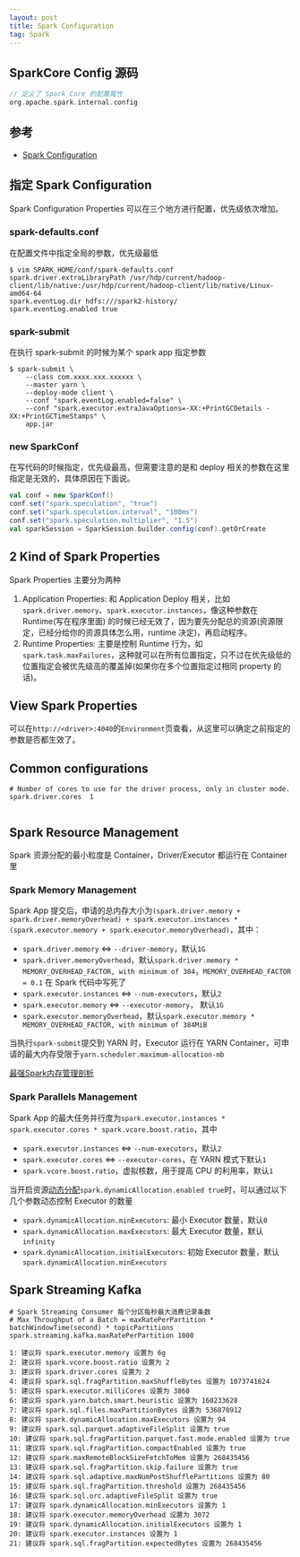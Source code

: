 ```yaml
---
layout: post
title: Spark Configuration
tag: Spark
---
```


## SparkCore Config 源码
```scala
// 定义了 Spark Core 的配置属性
org.apache.spark.internal.config
```

## 参考
* [Spark Configuration](https://spark.apache.org/docs/latest/configuration.html)

## 指定 Spark Configuration
Spark Configuration Properties 可以在三个地方进行配置，优先级依次增加。

### spark-defaults.conf
在配置文件中指定全局的参数，优先级最低

```shell
$ vim SPARK_HOME/conf/spark-defaults.conf
spark.driver.extraLibraryPath /usr/hdp/current/hadoop-client/lib/native:/usr/hdp/current/hadoop-client/lib/native/Linux-amd64-64
spark.eventLog.dir hdfs:///spark2-history/
spark.eventLog.enabled true
```

### spark-submit
在执行 spark-submit 的时候为某个 spark app 指定参数

```shell
$ spark-submit \
    --class com.xxxx.xxx.xxxxxx \
    --master yarn \
    --deploy-mode client \
    --conf "spark.eventLog.enabled=false" \
    --conf "spark.executor.extraJavaOptions=-XX:+PrintGCDetails -XX:+PrintGCTimeStamps" \
    app.jar
```

### new SparkConf
在写代码的时候指定，优先级最高，但需要注意的是和 deploy 相关的参数在这里指定是无效的，具体原因在下面说。

```scala
val conf = new SparkConf()
conf.set("spark.speculation", "true")
conf.set("spark.speculation.interval", "100ms")
conf.set("spark.speculation.multiplier", "1.5")
val sparkSession = SparkSession.builder.config(conf).getOrCreate
```

## 2 Kind of Spark Properties
Spark Properties 主要分为两种
1. Application Properties: 和 Application Deploy 相关，比如`spark.driver.memory`、`spark.executor.instances`，像这种参数在 Runtime(写在程序里面) 的时候已经无效了，因为要先分配总的资源(资源限定，已经分给你的资源具体怎么用，runtime 决定)，再启动程序。
2. Runtime Properties: 主要是控制 Runtime 行为，如`spark.task.maxFailures`，这种就可以在所有位置指定，只不过在优先级低的位置指定会被优先级高的覆盖掉(如果你在多个位置指定过相同 property 的话)。

## View Spark Properties
可以在`http://<driver>:4040`的`Environment`页查看，从这里可以确定之前指定的参数是否都生效了。

## Common configurations
```shell
# Number of cores to use for the driver process, only in cluster mode.
spark.driver.cores	1	
	
```

## Spark Resource Management
Spark 资源分配的最小粒度是 Container，Driver/Executor 都运行在 Container 里

### Spark Memory Management
Spark App 提交后，申请的总内存大小为`(spark.driver.memory + spark.driver.memoryOverhead) + spark.executor.instances * (spark.executor.memory + spark.executor.memoryOverhead)`，其中：
* `spark.driver.memory` <=> `--driver-memory`，默认`1G`
* `spark.driver.memoryOverhead`，默认`spark.driver.memory * MEMORY_OVERHEAD_FACTOR, with minimum of 384`，`MEMORY_OVERHEAD_FACTOR = 0.1` 在 Spark 代码中写死了
* `spark.executor.instances` <=> `--num-executors`，默认`2`
* `spark.executor.memory` <=> `--executor-memory`， 默认`1G`
* `spark.executor.memoryOverhead`，默认`spark.executor.memory * MEMORY_OVERHEAD_FACTOR, with minimum of 384MiB`

当执行`spark-submit`提交到 YARN 时，Executor 运行在 YARN Container，可申请的最大内存受限于`yarn.scheduler.maximum-allocation-mb`

[最强Spark内存管理剖析](https://bbs.huaweicloud.com/blogs/325349)

### Spark Parallels Management
Spark App 的最大任务并行度为`spark.executor.instances * spark.executor.cores * spark.vcore.boost.ratio`，其中
* `spark.executor.instances` <=> `--num-executors`，默认`2`
* `spark.executor.cores` <=> `--executor-cores`，在 YARN 模式下默认`1`
* `spark.vcore.boost.ratio`，虚拟核数，用于提高 CPU 的利用率，默认`1`

当开启资源[动态分配](https://spark.apache.org/docs/latest/configuration.html#dynamic-allocation)`spark.dynamicAllocation.enabled true`时，可以通过以下几个参数动态控制 Executor 的数量
* `spark.dynamicAllocation.minExecutors`: 最小 Executor 数量，默认`0`
* `spark.dynamicAllocation.maxExecutors`: 最大 Executor 数量，默认`infinity` 
* `spark.dynamicAllocation.initialExecutors`: 初始 Executor 数量，默认`spark.dynamicAllocation.minExecutors`


## Spark Streaming Kafka
```shell
# Spark Streaming Consumer 每个分区每秒最大消费记录条数
# Max Throughput of a Batch = maxRatePerPartition * batchWindowTime(second) * topicPartitions
spark.streaming.kafka.maxRatePerPartition 1000
```

```agsl
1: 建议将 spark.executor.memory 设置为 6g
2: 建议将 spark.vcore.boost.ratio 设置为 2
3: 建议将 spark.driver.cores 设置为 2
4: 建议将 spark.sql.fragPartition.maxShuffleBytes 设置为 1073741824
5: 建议将 spark.executor.milliCores 设置为 3860
6: 建议将 spark.yarn.batch.smart.heuristic 设置为 160233628
7: 建议将 spark.sql.files.maxPartitionBytes 设置为 536870912
8: 建议将 spark.dynamicAllocation.maxExecutors 设置为 94
9: 建议将 spark.sql.parquet.adaptiveFileSplit 设置为 true
10: 建议将 spark.sql.fragPartition.parquet.fast.mode.enabled 设置为 true
11: 建议将 spark.sql.fragPartition.compactEnabled 设置为 true
12: 建议将 spark.maxRemoteBlockSizeFetchToMem 设置为 268435456
13: 建议将 spark.sql.fragPartition.skip.failure 设置为 true
14: 建议将 spark.sql.adaptive.maxNumPostShufflePartitions 设置为 80
15: 建议将 spark.sql.fragPartition.threshold 设置为 268435456
16: 建议将 spark.sql.orc.adaptiveFileSplit 设置为 true
17: 建议将 spark.dynamicAllocation.minExecutors 设置为 1
18: 建议将 spark.executor.memoryOverhead 设置为 3072
19: 建议将 spark.dynamicAllocation.initialExecutors 设置为 1
20: 建议将 spark.executor.instances 设置为 1
21: 建议将 spark.sql.fragPartition.expectedBytes 设置为 268435456
```